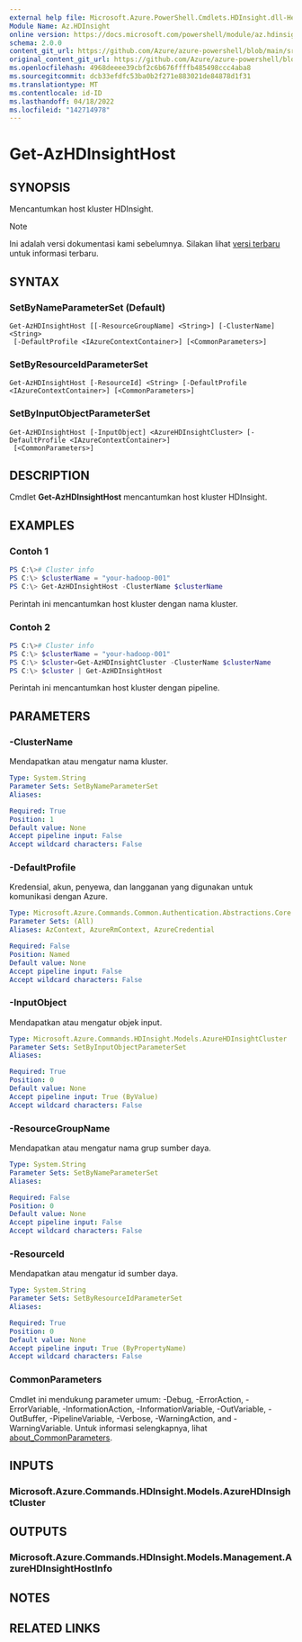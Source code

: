 ```yaml
---
external help file: Microsoft.Azure.PowerShell.Cmdlets.HDInsight.dll-Help.xml
Module Name: Az.HDInsight
online version: https://docs.microsoft.com/powershell/module/az.hdinsight/get-azhdinsighthost
schema: 2.0.0
content_git_url: https://github.com/Azure/azure-powershell/blob/main/src/HDInsight/HDInsight/help/Get-AzHDInsightHost.md
original_content_git_url: https://github.com/Azure/azure-powershell/blob/main/src/HDInsight/HDInsight/help/Get-AzHDInsightHost.md
ms.openlocfilehash: 4968deeee39cbf2c6b676ffffb485498ccc4aba8
ms.sourcegitcommit: dcb33efdfc53ba0b2f271e883021de84878d1f31
ms.translationtype: MT
ms.contentlocale: id-ID
ms.lasthandoff: 04/18/2022
ms.locfileid: "142714978"
---
```

# Get-AzHDInsightHost

## SYNOPSIS
Mencantumkan host kluster HDInsight.

> [!NOTE]
>Ini adalah versi dokumentasi kami sebelumnya. Silakan lihat [versi terbaru](/powershell/module/az.hdinsight/get-azhdinsighthost) untuk informasi terbaru.

## SYNTAX

### SetByNameParameterSet (Default)
```
Get-AzHDInsightHost [[-ResourceGroupName] <String>] [-ClusterName] <String>
 [-DefaultProfile <IAzureContextContainer>] [<CommonParameters>]
```

### SetByResourceIdParameterSet
```
Get-AzHDInsightHost [-ResourceId] <String> [-DefaultProfile <IAzureContextContainer>] [<CommonParameters>]
```

### SetByInputObjectParameterSet
```
Get-AzHDInsightHost [-InputObject] <AzureHDInsightCluster> [-DefaultProfile <IAzureContextContainer>]
 [<CommonParameters>]
```

## DESCRIPTION
Cmdlet **Get-AzHDInsightHost** mencantumkan host kluster HDInsight.

## EXAMPLES

### Contoh 1
```powershell
PS C:\># Cluster info
PS C:\> $clusterName = "your-hadoop-001"
PS C:\> Get-AzHDInsightHost -ClusterName $clusterName
```

Perintah ini mencantumkan host kluster dengan nama kluster.

### Contoh 2
```powershell
PS C:\># Cluster info
PS C:\> $clusterName = "your-hadoop-001"
PS C:\> $cluster=Get-AzHDInsightCluster -ClusterName $clusterName
PS C:\> $cluster | Get-AzHDInsightHost
```

Perintah ini mencantumkan host kluster dengan pipeline.

## PARAMETERS

### -ClusterName
Mendapatkan atau mengatur nama kluster.

```yaml
Type: System.String
Parameter Sets: SetByNameParameterSet
Aliases:

Required: True
Position: 1
Default value: None
Accept pipeline input: False
Accept wildcard characters: False
```

### -DefaultProfile
Kredensial, akun, penyewa, dan langganan yang digunakan untuk komunikasi dengan Azure.

```yaml
Type: Microsoft.Azure.Commands.Common.Authentication.Abstractions.Core.IAzureContextContainer
Parameter Sets: (All)
Aliases: AzContext, AzureRmContext, AzureCredential

Required: False
Position: Named
Default value: None
Accept pipeline input: False
Accept wildcard characters: False
```

### -InputObject
Mendapatkan atau mengatur objek input.

```yaml
Type: Microsoft.Azure.Commands.HDInsight.Models.AzureHDInsightCluster
Parameter Sets: SetByInputObjectParameterSet
Aliases:

Required: True
Position: 0
Default value: None
Accept pipeline input: True (ByValue)
Accept wildcard characters: False
```

### -ResourceGroupName
Mendapatkan atau mengatur nama grup sumber daya.

```yaml
Type: System.String
Parameter Sets: SetByNameParameterSet
Aliases:

Required: False
Position: 0
Default value: None
Accept pipeline input: False
Accept wildcard characters: False
```

### -ResourceId
Mendapatkan atau mengatur id sumber daya.

```yaml
Type: System.String
Parameter Sets: SetByResourceIdParameterSet
Aliases:

Required: True
Position: 0
Default value: None
Accept pipeline input: True (ByPropertyName)
Accept wildcard characters: False
```

### CommonParameters
Cmdlet ini mendukung parameter umum: -Debug, -ErrorAction, -ErrorVariable, -InformationAction, -InformationVariable, -OutVariable, -OutBuffer, -PipelineVariable, -Verbose, -WarningAction, and -WarningVariable. Untuk informasi selengkapnya, lihat [about_CommonParameters](http://go.microsoft.com/fwlink/?LinkID=113216).

## INPUTS

### Microsoft.Azure.Commands.HDInsight.Models.AzureHDInsightCluster

## OUTPUTS

### Microsoft.Azure.Commands.HDInsight.Models.Management.AzureHDInsightHostInfo

## NOTES

## RELATED LINKS
